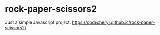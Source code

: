 # rock-paper-scissors2

Just a simple Javascript project.
https://codecheryl.github.io/rock-paper-scissors2/
